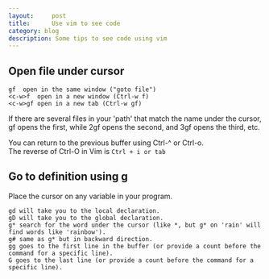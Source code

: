 ```yaml
---
layout:     post
title:      Use vim to see code
category: blog
description: Some tips to see code using vim
---   
```


## Open file under cursor    

	gf	open in the same window ("goto file")
	<c-w>f	open in a new window (Ctrl-w f)
	<c-w>gf	open in a new tab (Ctrl-w gf)    
	
If there are several files in your 'path' that match the name under the cursor, gf opens the first, while 2gf opens the second, and 3gf opens the third, etc.  

You can return to the previous buffer using Ctrl-^ or Ctrl-o.   
The reverse of Ctrl-O in Vim is `Ctrl + i or tab`   

## Go to definition using g  

Place the cursor on any variable in your program.
	
	gd will take you to the local declaration.
	gD will take you to the global declaration.
	g* search for the word under the cursor (like *, but g* on 'rain' will find words like 'rainbow').
	g# same as g* but in backward direction.
	gg goes to the first line in the buffer (or provide a count before the command for a specific line).
	G goes to the last line (or provide a count before the command for a specific line).